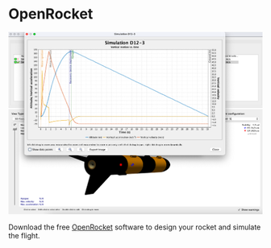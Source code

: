 # OpenRocket
<!-- insert image of OpenRocket here -->
![Screenshot from OpenRocket](./Screenshot_from_OpenRocket.png "[Text to show on mouseover](http://openrocket.info/)")

Download the free [OpenRocket](http://openrocket.info/) software to design your rocket and simulate the flight.